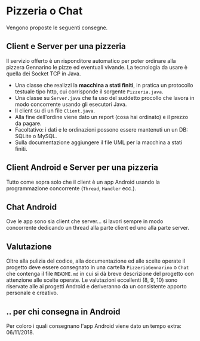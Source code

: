 # Pizzeria o Chat

Vengono proposte le seguenti consegne.

## Client e Server per una pizzeria

Il servizio offerto è un risponditore automatico per poter ordinare alla pizzera Gennarino le pizze ed eventuali vivande. La tecnologia da usare è quella dei Socket TCP in Java. 
- Una classe che realizzi la **macchina a stati finiti**, in pratica un protocollo testuale tipo http, cui corrisponde il sorgente `Pizzeria.java`.
- Una classe su `Server.java` che fa uso del suddetto procollo che lavora in modo concorrente usando gli esecutori Java.
- Il client su di un file `Client.java`.
- Alla fine dell'ordine viene dato un report (cosa hai ordinato) e il prezzo da pagare.
- Facoltativo: i dati e le ordinazioni possono essere mantenuti un un DB: SQLite o MySQL.
- Sulla documentazione aggiungere il file UML per la macchina a stati finiti.

## Client Android e Server per una pizzeria

Tutto come sopra solo che il client è un app Android usando la programmazione concorrente (`Thread`, `Handler` ecc.).

## Chat Android

Ove le app sono sia client che server... si lavori sempre in modo concorrente dedicando un thread alla parte client ed uno alla parte server.

## Valutazione

Oltre alla pulizia del codice, alla documentazione ed alle scelte operate il progetto deve essere consegnato in una cartella `PizzeriaGennarino` o `Chat` che contenga il file `README.md` in cui si dà breve descrizione del progetto con attenzione alle scelte operate. Le valutazioni eccellenti (8, 9, 10) sono riservate alle ai progetti Android e deriveranno da un consistente apporto personale e creativo.

## .. per chi consegna in Android

Per coloro i quali consegnano l'app Android viene dato un tempo extra: 06/11/2018.
